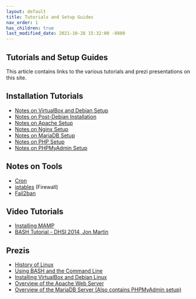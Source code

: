 ```yaml
---
layout: default
title: Tutorials and Setup Guides
nav_order: 1
has_children: true
last_modified_date: 2021-10-28 15:32:00 -0800
---
```


## Tutorials and Setup Guides

This article contains links to the various tutorials and prezi presentations on this site.

Installation Tutorials
----------------------

-   [Notes on VirtualBox and Debian Setup](../Notes-on-VirtualBox-and-Debian-Setup)
-   [Notes on Post-Debian Installation](../Notes-on-Post-Debian-Installation)
-   [Notes on Apache Setup](../Notes-on-Apache-Setup)
-   [Notes on Nginx Setup](../Notes-on-Nginx-Setup)
-   [Notes on MariaDB Setup](../Notes-on-MariaDB-Setup)
-   [Notes on PHP Setup](../Notes-on-PHP-Setup)
-   [Notes on PHPMyAdmin Setup](../Notes-on-PHPMyAdmin-Setup)

Notes on Tools
--------------

-   [Cron](../Cron)
-   [iptables](../iptables) (Firewall)
-   [Fail2ban](../Fail2ban)

Video Tutorials
---------------

-   [Installing MAMP](https://dhlinux.org/Tutorials/MAMP-Tutorial.mp4)
-   [BASH Tutorial - DHSI 2014, Jon Martin](https://dhlinux.org/Tutorials/Bash-Tutorial.mp4)

Prezis
------

-   [History of Linux](https://prezi.com/owlxtbwnxxzg/?token=79a88ad6e8bd6eb145ad4238ab1cf1be356e6486e47a1e09b6dbc82c80bf717d&utm_campaign=share&utm_medium=copy)
-   [Using BASH and the Command Line](https://prezi.com/a_u9g2oqraan/?token=11c22ca66953ef1d5bee0839558940db89c01328f8ac5b0cc7b35e1088b823cb&utm_campaign=share&utm_medium=copy)
-   [Installing VirtualBox and Debian Linux](https://prezi.com/l6znv2squxxu/?token=e5c7473d78bdc288648d9bf52d46640f6707ba53088da4fff1c1d46899b22b1b&utm_campaign=share&utm_medium=copy)
-   [Overview of the Apache Web Server](https://prezi.com/0nxhpwoqs1ob/?token=c0330c47af44c2a59c2d78a405225da0ce22dbaf4c10d50fd213f906fb34feee&utm_campaign=share&utm_medium=copy)
-   [Overview of the MariaDB Server (Also contains PHPMyAdmin setup)](https://prezi.com/a6lvi8i-ygmx/?token=737a74a0219e48c9ac16642d07200db9d3290aec2e7c91f7923825953c2a1110&utm_campaign=share&utm_medium=copy)